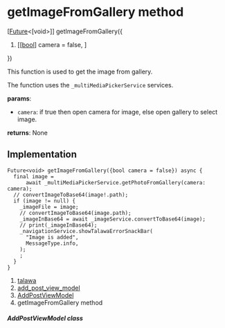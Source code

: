 
<div>

# getImageFromGallery method

</div>


[[Future](https://api.flutter.dev/flutter/dart-core/Future-class.html)\<[void\>]]
getImageFromGallery({

1.  [[[bool](https://api.flutter.dev/flutter/dart-core/bool-class.html)]
    camera = false,
    ]

})



This function is used to get the image from gallery.

The function uses the `_multiMediaPickerService` services.

**params**:

-   `camera`: if true then open camera for image, else open gallery to
    select image.

**returns**: None



## Implementation

``` language-dart
Future<void> getImageFromGallery({bool camera = false}) async {
  final image =
      await _multiMediaPickerService.getPhotoFromGallery(camera: camera);
  // convertImageToBase64(image!.path);
  if (image != null) {
    _imageFile = image;
    // convertImageToBase64(image.path);
    _imageInBase64 = await _imageService.convertToBase64(image);
    // print(_imageInBase64);
    _navigationService.showTalawaErrorSnackBar(
      "Image is added",
      MessageType.info,
    );
    ;
  }
}
```







1.  [talawa](../../index.html)
2.  [add_post_view_model](../../view_model_after_auth_view_models_add_post_view_models_add_post_view_model/)
3.  [AddPostViewModel](../../view_model_after_auth_view_models_add_post_view_models_add_post_view_model/AddPostViewModel-class.html)
4.  getImageFromGallery method

##### AddPostViewModel class







